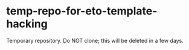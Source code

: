 # temp-repo-for-eto-template-hacking
Temporary repository. Do NOT clone; this will be deleted in a few days.
